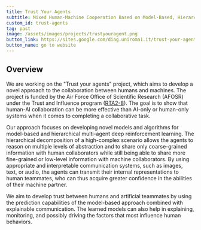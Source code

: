 ```yaml
---
title: Trust Your Agents
subtitle: Mixed Human-Machine Cooperation Based on Model-Based, Hierarchical and Communication-Augmented Reinforcement Learning
custom_id: trust-agents
tag: past
image: /assets/images/projects/trustyouragent.png
button_link: https://sites.google.com/diag.uniroma1.it/trust-your-agents/home
button_name: go to website
---
```



## Overview

We are working on the "Trust your agents" project, which aims to develop a novel approach to the collaboration between humans and machines. The project is funded by the Air Force Office of Scientific Research (AFOSR) under the Trust and Influence program ([RTA2-8](https://www.grants.gov/web/grants/view-opportunity.html?oppId=334084)). The goal is to show that human-AI collaboration can be more effective than AI-only or human-only systems when it comes to completing a collaborative task.

Our approach focuses on developing novel models and algorithms for model-based and hierarchical multi-agent deep reinforcement learning. The hierarchical decomposition of a high-complex scenario allows the agents to reason on multiple levels of abstraction and to share only coarse-grained information with human collaborators while still being able to share more fine-grained or low-level information with machine collaborators. By using appropriate and interpretable communication systems, such as images, text, or audio, the agents can transmit their internal representations to human teammates, who can thus acquire greater confidence in the abilities of their machine partner.

We aim to develop trust between humans and artificial teammates by using the prediction capabilities of the model-based approach combined with explainable communication. The learned models can also help in explaining, monitoring, and possibly driving the factors that most influence human behaviors.
